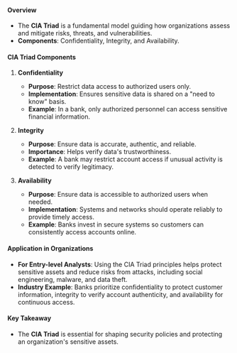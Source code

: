 

#### Overview
- The **CIA Triad** is a fundamental model guiding how organizations assess and mitigate risks, threats, and vulnerabilities.
- **Components**: Confidentiality, Integrity, and Availability.

#### CIA Triad Components
1. **Confidentiality**
   - **Purpose**: Restrict data access to authorized users only.
   - **Implementation**: Ensures sensitive data is shared on a "need to know" basis.
   - **Example**: In a bank, only authorized personnel can access sensitive financial information.

2. **Integrity**
   - **Purpose**: Ensure data is accurate, authentic, and reliable.
   - **Importance**: Helps verify data's trustworthiness.
   - **Example**: A bank may restrict account access if unusual activity is detected to verify legitimacy.

3. **Availability**
   - **Purpose**: Ensure data is accessible to authorized users when needed.
   - **Implementation**: Systems and networks should operate reliably to provide timely access.
   - **Example**: Banks invest in secure systems so customers can consistently access accounts online.

#### Application in Organizations
- **For Entry-level Analysts**: Using the CIA Triad principles helps protect sensitive assets and reduce risks from attacks, including social engineering, malware, and data theft.
- **Industry Example**: Banks prioritize confidentiality to protect customer information, integrity to verify account authenticity, and availability for continuous access.

#### Key Takeaway
- The **CIA Triad** is essential for shaping security policies and protecting an organization's sensitive assets.